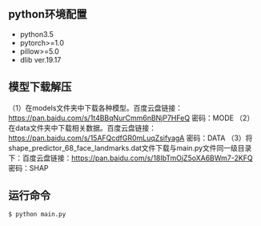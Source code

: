 

## python环境配置
- python3.5
- pytorch>=1.0
- pillow>=5.0
- dlib ver.19.17  

## 模型下载解压
（1）在models文件夹中下载各种模型。百度云盘链接：https://pan.baidu.com/s/1t4BBqNurCmm6nBNjP7HFeQ  密码：MODE
（2）在data文件夹中下载相关数据。百度云盘链接：https://pan.baidu.com/s/15AFQcdfGR0mLuqZsifyagA  密码：DATA
（3）将shape_predictor_68_face_landmarks.dat文件下载与main.py文件同一级目录下：百度云盘链接：https://pan.baidu.com/s/18IbTmOjZ5oXA6BWm7-2KFQ  密码：SHAP

## 运行命令
```bash
$ python main.py
```


